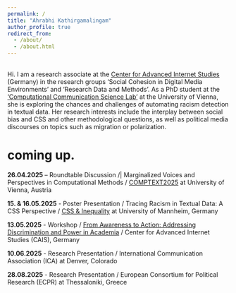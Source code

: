 ```yaml
---
permalink: /
title: "Ahrabhi Kathirgamalingam"
author_profile: true
redirect_from: 
  - /about/
  - /about.html
---
```


<br />
Hi. I am a research associate at the <a href="https://www.cais-research.de/" target="_blank">Center for Advanced Internet Studies</a> (Germany) in the research groups ‘Social Cohesion in Digital Media Environments’ and ‘Research Data and Methods’. As a PhD student at the <a href="https://compcommlab.univie.ac.at/" target="_blank">‘Computational Communication Science Lab’</a> at the University of Vienna, she is exploring the chances and challenges of automating racism detection in textual data. Her research interests include the interplay between social bias and CSS and other methodological questions, as well as political media discourses on topics such as migration or polarization.


coming up.
======
<b>26.04.2025</b> – Roundtable Discussion /| Marginalized Voices and Perspectives in Computational Methods / <a href="https://www.comptextconference.org/7th-annual-comptext-conference-2025/" target="_blank">COMPTEXT2025</a> at University of Vienna, Austria

<b>15. & 16.05.2025</b> - Poster Presentation / Tracing Racism in Textual Data: A CSS Perspective / <a href ="https://computational-social-science.org/workshops/2025.html" target="_blank">CSS & Inequality</a> at University of Mannheim, Germany

<b>13.05.2025</b> - Workshop / <a href="https://www.cais-research.de/event/module-4-advanced-segment-workshop-from-awareness-to-action-addressing-discrimination-and-power-in-academia/" target="_blank">From Awareness to Action: Addressing Discrimination and Power in Academia</a> / Center for Advanced Internet Studies (CAIS), Germany

<b>10.06.2025</b> - Research Presentation / International Communication Association (ICA) at Denver, Colorado

<b>28.08.2025</b> - Research Presentation / European Consortium for Political Research (ECPR) at Thessaloniki, Greece
